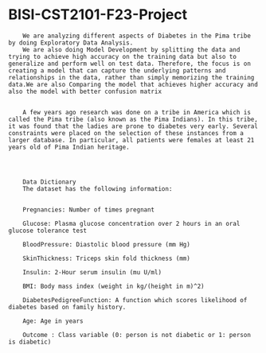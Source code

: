 # BISI-CST2101-F23-Project
		We are analyzing different aspects of Diabetes in the Pima tribe by doing Exploratory Data Analysis.
		We are also doing Model Development by splitting the data and trying to achieve high accuracy on the training data but also to generalize and perform well on test data. Therefore, the focus is on creating a model that can capture the underlying patterns and relationships in the data, rather than simply memorizing the training data.We are also Comparing the model that achieves higher accuracy and also the model with better confusion matrix
		

		A few years ago research was done on a tribe in America which is called the Pima tribe (also known as the Pima Indians). In this tribe, it was found that the ladies are prone to diabetes very early. Several constraints were placed on the selection of these instances from a larger database. In particular, all patients were females at least 21 years old of Pima Indian heritage.
		

		

		Data Dictionary
		The dataset has the following information:
		

		Pregnancies: Number of times pregnant

		Glucose: Plasma glucose concentration over 2 hours in an oral glucose tolerance test

		BloodPressure: Diastolic blood pressure (mm Hg)

		SkinThickness: Triceps skin fold thickness (mm)

		Insulin: 2-Hour serum insulin (mu U/ml)

		BMI: Body mass index (weight in kg/(height in m)^2)

		DiabetesPedigreeFunction: A function which scores likelihood of diabetes based on family history.

		Age: Age in years

		Outcome : Class variable (0: person is not diabetic or 1: person is diabetic)


